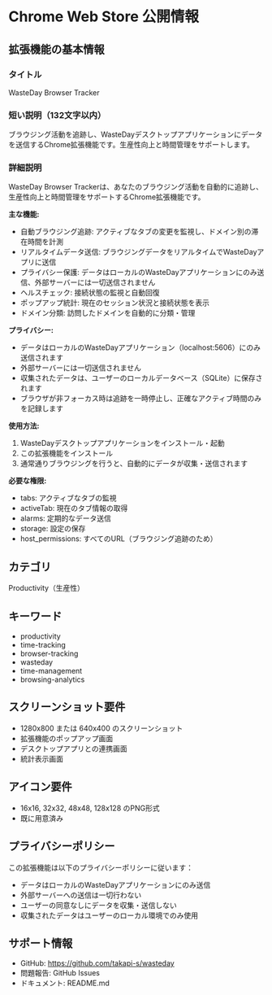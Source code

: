 # Chrome Web Store 公開情報

## 拡張機能の基本情報

### タイトル
WasteDay Browser Tracker

### 短い説明（132文字以内）
ブラウジング活動を追跡し、WasteDayデスクトップアプリケーションにデータを送信するChrome拡張機能です。生産性向上と時間管理をサポートします。

### 詳細説明
WasteDay Browser Trackerは、あなたのブラウジング活動を自動的に追跡し、生産性向上と時間管理をサポートするChrome拡張機能です。

**主な機能:**
- 自動ブラウジング追跡: アクティブなタブの変更を監視し、ドメイン別の滞在時間を計測
- リアルタイムデータ送信: ブラウジングデータをリアルタイムでWasteDayアプリに送信
- プライバシー保護: データはローカルのWasteDayアプリケーションにのみ送信、外部サーバーには一切送信されません
- ヘルスチェック: 接続状態の監視と自動回復
- ポップアップ統計: 現在のセッション状況と接続状態を表示
- ドメイン分類: 訪問したドメインを自動的に分類・管理

**プライバシー:**
- データはローカルのWasteDayアプリケーション（localhost:5606）にのみ送信されます
- 外部サーバーには一切送信されません
- 収集されたデータは、ユーザーのローカルデータベース（SQLite）に保存されます
- ブラウザが非フォーカス時は追跡を一時停止し、正確なアクティブ時間のみを記録します

**使用方法:**
1. WasteDayデスクトップアプリケーションをインストール・起動
2. この拡張機能をインストール
3. 通常通りブラウジングを行うと、自動的にデータが収集・送信されます

**必要な権限:**
- tabs: アクティブなタブの監視
- activeTab: 現在のタブ情報の取得
- alarms: 定期的なデータ送信
- storage: 設定の保存
- host_permissions: すべてのURL（ブラウジング追跡のため）

## カテゴリ
Productivity（生産性）

## キーワード
- productivity
- time-tracking
- browser-tracking
- wasteday
- time-management
- browsing-analytics

## スクリーンショット要件
- 1280x800 または 640x400 のスクリーンショット
- 拡張機能のポップアップ画面
- デスクトップアプリとの連携画面
- 統計表示画面

## アイコン要件
- 16x16, 32x32, 48x48, 128x128 のPNG形式
- 既に用意済み

## プライバシーポリシー
この拡張機能は以下のプライバシーポリシーに従います：
- データはローカルのWasteDayアプリケーションにのみ送信
- 外部サーバーへの送信は一切行わない
- ユーザーの同意なしにデータを収集・送信しない
- 収集されたデータはユーザーのローカル環境でのみ使用

## サポート情報
- GitHub: https://github.com/takapi-s/wasteday
- 問題報告: GitHub Issues
- ドキュメント: README.md




